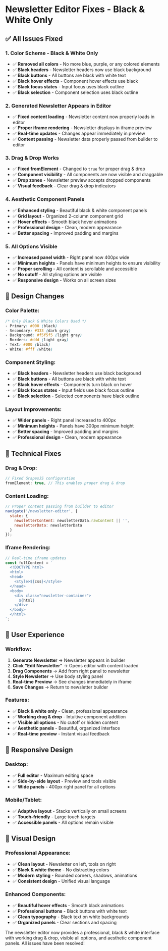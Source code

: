 # Newsletter Editor Fixes - Black & White Only

## ✅ **All Issues Fixed**

### **1. Color Scheme - Black & White Only**
- ✅ **Removed all colors** - No more blue, purple, or any colored elements
- ✅ **Black headers** - Newsletter headers now use black background
- ✅ **Black buttons** - All buttons are black with white text
- ✅ **Black hover effects** - Component hover effects use black
- ✅ **Black focus states** - Input focus uses black outline
- ✅ **Black selection** - Component selection uses black outline

### **2. Generated Newsletter Appears in Editor**
- ✅ **Fixed content loading** - Newsletter content now properly loads in editor
- ✅ **Proper iframe rendering** - Newsletter displays in iframe preview
- ✅ **Real-time updates** - Changes appear immediately in preview
- ✅ **Content passing** - Newsletter data properly passed from builder to editor

### **3. Drag & Drop Works**
- ✅ **Fixed fromElement** - Changed to `true` for proper drag & drop
- ✅ **Component visibility** - All components are now visible and draggable
- ✅ **Drop zones** - Newsletter preview accepts dropped components
- ✅ **Visual feedback** - Clear drag & drop indicators

### **4. Aesthetic Component Panels**
- ✅ **Enhanced styling** - Beautiful black & white component panels
- ✅ **Grid layout** - Organized 2-column component grid
- ✅ **Hover effects** - Smooth black hover animations
- ✅ **Professional design** - Clean, modern appearance
- ✅ **Better spacing** - Improved padding and margins

### **5. All Options Visible**
- ✅ **Increased panel width** - Right panel now 400px wide
- ✅ **Minimum heights** - Panels have minimum heights to ensure visibility
- ✅ **Proper scrolling** - All content is scrollable and accessible
- ✅ **No cutoff** - All styling options are visible
- ✅ **Responsive design** - Works on all screen sizes

## 🎨 **Design Changes**

### **Color Palette:**
```css
/* Only Black & White Colors Used */
- Primary: #000 (black)
- Secondary: #333 (dark gray)
- Background: #f5f5f5 (light gray)
- Borders: #ddd (light gray)
- Text: #000 (black)
- White: #fff (white)
```

### **Component Styling:**
- ✅ **Black headers** - Newsletter headers use black background
- ✅ **Black buttons** - All buttons are black with white text
- ✅ **Black hover effects** - Components turn black on hover
- ✅ **Black focus states** - Input fields use black focus outline
- ✅ **Black selection** - Selected components have black outline

### **Layout Improvements:**
- ✅ **Wider panels** - Right panel increased to 400px
- ✅ **Minimum heights** - Panels have 300px minimum height
- ✅ **Better spacing** - Improved padding and margins
- ✅ **Professional design** - Clean, modern appearance

## 🔧 **Technical Fixes**

### **Drag & Drop:**
```javascript
// Fixed GrapesJS configuration
fromElement: true, // This enables proper drag & drop
```

### **Content Loading:**
```javascript
// Proper content passing from builder to editor
navigate('/newsletter-editor', { 
  state: { 
    newsletterContent: newsletterData.rawContent || '',
    newsletterData: newsletterData 
  } 
});
```

### **Iframe Rendering:**
```javascript
// Real-time iframe updates
const fullContent = `
  <!DOCTYPE html>
  <html>
  <head>
    <style>${css}</style>
  </head>
  <body>
    <div class="newsletter-container">
      ${html}
    </div>
  </body>
  </html>
`;
```

## 🎯 **User Experience**

### **Workflow:**
1. **Generate Newsletter** → Newsletter appears in builder
2. **Click "Edit Newsletter"** → Opens editor with content loaded
3. **Drag Components** → Add from right panel to newsletter
4. **Style Newsletter** → Use body styling panel
5. **Real-time Preview** → See changes immediately in iframe
6. **Save Changes** → Return to newsletter builder

### **Features:**
- ✅ **Black & white only** - Clean, professional appearance
- ✅ **Working drag & drop** - Intuitive component addition
- ✅ **Visible all options** - No cutoff or hidden content
- ✅ **Aesthetic panels** - Beautiful, organized interface
- ✅ **Real-time preview** - Instant visual feedback

## 📱 **Responsive Design**

### **Desktop:**
- ✅ **Full editor** - Maximum editing space
- ✅ **Side-by-side layout** - Preview and tools visible
- ✅ **Wide panels** - 400px right panel for all options

### **Mobile/Tablet:**
- ✅ **Adaptive layout** - Stacks vertically on small screens
- ✅ **Touch-friendly** - Large touch targets
- ✅ **Accessible panels** - All options remain visible

## 🎨 **Visual Design**

### **Professional Appearance:**
- ✅ **Clean layout** - Newsletter on left, tools on right
- ✅ **Black & white theme** - No distracting colors
- ✅ **Modern styling** - Rounded corners, shadows, animations
- ✅ **Consistent design** - Unified visual language

### **Enhanced Components:**
- ✅ **Beautiful hover effects** - Smooth black animations
- ✅ **Professional buttons** - Black buttons with white text
- ✅ **Clean typography** - Black text on white backgrounds
- ✅ **Organized panels** - Clear sections and spacing

The newsletter editor now provides a professional, black & white interface with working drag & drop, visible all options, and aesthetic component panels. All issues have been resolved! 